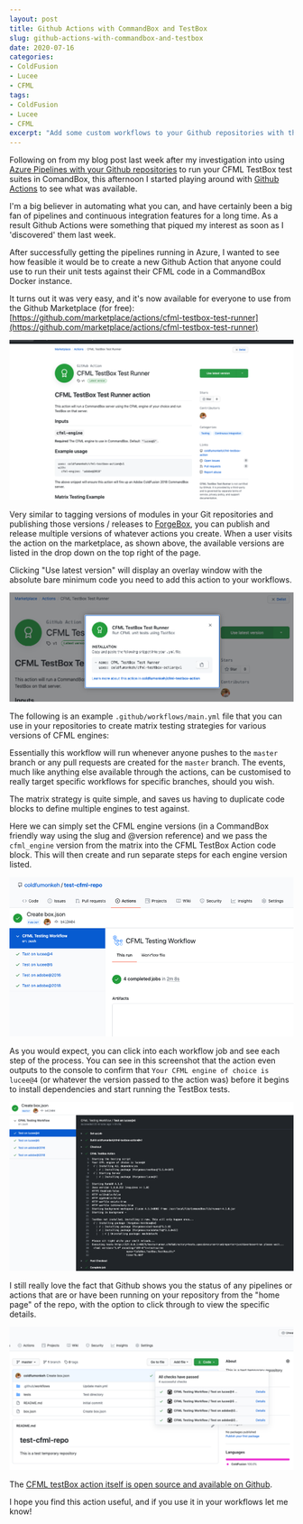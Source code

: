 ```yaml
---
layout: post
title: Github Actions with CommandBox and TestBox
slug: github-actions-with-commandbox-and-testbox
date: 2020-07-16
categories:
- ColdFusion
- Lucee
- CFML
tags:
- ColdFusion
- Lucee
- CFML
excerpt: "Add some custom workflows to your Github repositories with this very helpful action to perform TestBox unit tests on your CFML code"
---
```


Following on from my blog post last week after my investigation into using [Azure Pipelines with your Github repositories](/2020/07/09/azure-pipelines-with-commandbox-and-testbox.html) to run your CFML TestBox test suites in ComandBox, this afternoon I started playing around with [Github Actions](https://github.com/features/actions) to see what was available.

I'm a big believer in automating what you can, and have certainly been a big fan of pipelines and continuous integration features for a long time. As a result Github Actions were something that piqued my interest as soon as I 'discovered' them last week.

After successfully getting the pipelines running in Azure, I wanted to see how feasible it would be to create a new Github Action that anyone could use to run their unit tests against their CFML code in a CommandBox Docker instance.

It turns out it was very easy, and it's now available for everyone to use from the Github Marketplace (for free): [https://github.com/marketplace/actions/cfml-testbox-test-runner](https://github.com/marketplace/actions/cfml-testbox-test-runner)

![The CFML testBox Test Runner action](/assets/uploads/2020/07/cfml-testbox-test-runner-on-Github-Marketplace.png)

Very similar to tagging versions of modules in your Git repositories and publishing those versions / releases to [ForgeBox](http://forgebox.io/), you can publish and release multiple versions of whatever actions you create. When a user visits the action on the marketplace, as shown above, the available versions are listed in the drop down on the top right of the page.

Clicking "Use latest version" will display an overlay window with the absolute bare minimum code you need to add this action to your workflows.

![The latest version action example](/assets/uploads/2020/07/cfml-github-action-useage-example.png)


The following is an example `.github/workflows/main.yml` file that you can use in your repositories to create matrix testing strategies for various versions of CFML engines:

<script src="https://gist.github.com/coldfumonkeh/7f3e220447f1ab47f541ab0817c7f601.js"></script>

Essentially this workflow will run whenever anyone pushes to the `master` branch or any pull requests are created for the `master` branch. The events, much like anything else available through the actions, can be customised to really target specific workflows for specific branches, should you wish.

The matrix strategy is quite simple, and saves us having to duplicate code blocks to define multiple engines to test against.

Here we can simply set the CFML engine versions (in a CommandBox friendly way using the slug and @version reference) and we pass the `cfml_engine` version from the matrix into the CFML TestBox Action code block. This will then create and run separate steps for each engine version listed.

![The CFML Testing Workflow in action](/assets/uploads/2020/07/cfml-github-testing-workflow-matrix.png)

As you would expect, you can click into each workflow job and see each step of the process. You can see in this screenshot that the action even outputs to the console to confirm that `Your CFML engine of choice is lucee@4` (or whatever the version passed to the action was) before it begins to install dependencies and start running the TestBox tests.

![The CFML Testing Workflow running the requested CFML engine version](/assets/uploads/2020/07/cfml-github-matrix-action-in-progress.png)

I still really love the fact that Github shows you the status of any pipelines or actions that are or have been running on your repository from the "home page" of the repo, with the option to click through to view the specific details.

![Action results visible from the repository home page](/assets/uploads/2020/07/cfml-testbox-action-results-visible.png)

The [CFML testBox action itself is open source and available on Github](https://github.com/coldfumonkeh/cfml-testbox-action).

I hope you find this action useful, and if you use it in your workflows let me know!